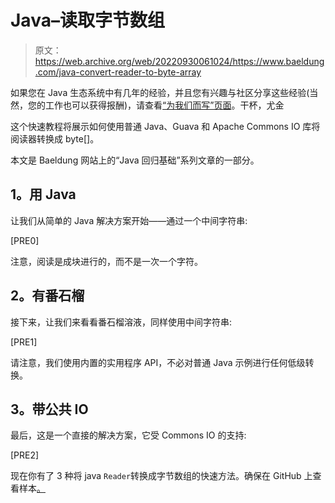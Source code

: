 # Java–读取字节数组

> 原文：<https://web.archive.org/web/20220930061024/https://www.baeldung.com/java-convert-reader-to-byte-array>

如果您在 Java 生态系统中有几年的经验，并且您有兴趣与社区分享这些经验(当然，您的工作也可以获得报酬)，请查看[“为我们而写”页面](/web/20210613230852/https://www.baeldung.com/contribution-guidelines)。干杯，尤金

这个快速教程将展示如何使用普通 Java、Guava 和 Apache Commons IO 库将阅读器转换成 byte[]。

本文是 Baeldung 网站上的“Java 回归基础”系列文章的一部分。

## **1。用 Java**

让我们从简单的 Java 解决方案开始——通过一个中间字符串:

[PRE0]

注意，阅读是成块进行的，而不是一次一个字符。

## **2。有番石榴**

接下来，让我们来看看番石榴溶液，同样使用中间字符串:

[PRE1]

请注意，我们使用内置的实用程序 API，不必对普通 Java 示例进行任何低级转换。

## **3。带公共 IO**

最后，这是一个直接的解决方案，它受 Commons IO 的支持:

[PRE2]

现在你有了 3 种将 java `Reader`转换成字节数组的快速方法。确保在 GitHub 上查看样本[。](https://web.archive.org/web/20210613230852/https://github.com/eugenp/tutorials/tree/master/core-java-modules/core-java-io-conversions)